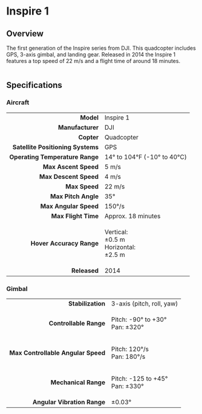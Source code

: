 # Inspire 1

## Overview

The first generation of the Inspire series from DJI.  This quadcopter includes GPS, 3-axis gimbal, and landing gear.  Released in 2014 the Inspire 1 features a top speed of 22 m/s and a flight time of around  18 minutes.

<figure><img src="../../.gitbook/assets/image (89).png" alt=""><figcaption></figcaption></figure>

## Specifications

### Aircraft

|                                   |                                                     |
| --------------------------------: | --------------------------------------------------- |
|                         **Model** | Inspire 1                                           |
|                  **Manufacturer** | DJI                                                 |
|                        **Copter** | Quadcopter                                          |
| **Satellite Positioning Systems** | GPS                                                 |
|   **Operating Temperature Range** | 14° to 104℉ (-10° to 40℃)                           |
|              **Max Ascent Speed** | 5 m/s                                               |
|             **Max Descent Speed** | 4 m/s                                               |
|                     **Max Speed** | 22 m/s                                              |
|               **Max Pitch Angle** | 35°                                                 |
|             **Max Angular Speed** | 150°/s                                              |
|               **Max Flight Time** | Approx. 18 minutes                                  |
|          **Hover Accuracy Range** | <p>Vertical:<br>±0.5 m<br>Horizontal:<br>±2.5 m</p> |
|                      **Released** | 2014                                                |

### Gimbal

|                                    |                                          |
| ---------------------------------: | ---------------------------------------- |
|                  **Stabilization** | 3-axis (pitch, roll, yaw)                |
|             **Controllable Range** | <p>Pitch: -90° to +30°<br>Pan: ±320°</p> |
| **Max Controllable Angular Speed** | <p>Pitch: 120°/s<br>Pan: 180°/s</p>      |
|               **Mechanical Range** | <p>Pitch: -125 to +45°<br>Pan: ±330°</p> |
|        **Angular Vibration Range** | ±0.03°                                   |
